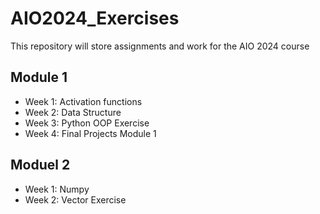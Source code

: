 # AIO2024_Exercises

This repository will store assignments and work for the AIO 2024 course

## Module 1
- Week 1: Activation functions
- Week 2: Data Structure
- Week 3: Python OOP Exercise
- Week 4: Final Projects Module 1

## Moduel 2
- Week 1: Numpy
- Week 2: Vector Exercise

